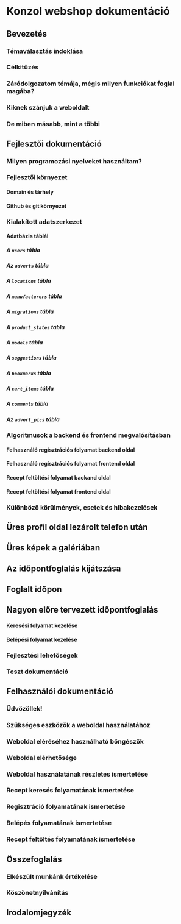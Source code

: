 # Konzol webshop dokumentáció
## Bevezetés
### Témaválasztás indoklása
### Célkitűzés
### Záródolgozatom témája, mégis milyen funkciókat foglal magába?
### Kiknek szánjuk a weboldalt
### De miben másabb, mint a többi
## Fejlesztői dokumentáció
### Milyen programozási nyelveket használtam?
### Fejlesztői környezet
#### Domain és tárhely
#### Github és git környezet
### Kialakított adatszerkezet
#### Adatbázis táblái
##### A `users` tábla
##### Az `adverts` tábla
##### A `locations` tábla
##### A `manufacturers` tábla
##### A `migrations` tábla
##### A `product_states` tábla
##### A `models` tábla
##### A `suggestions` tábla
##### A `bookmarks` tábla
##### A `cart_items` tábla
##### A `comments` tábla
##### Az `advert_pics` tábla
### Algoritmusok a backend és frontend megvalósításban
#### Felhasználó regisztrációs folyamat backend oldal
#### Felhasználó regisztrációs folyamat frontend oldal
#### Recept feltöltési folyamat backand oldal
#### Recept feltöltési folyamat frontend oldal
### Különböző körülmények, esetek és hibakezelések
## Üres profil oldal lezárolt telefon után
## Üres képek a galériában
## Az időpontfoglalás kijátszása
## Foglalt időpon
## Nagyon előre tervezett időpontfoglalás
#### Keresési folyamat kezelése
#### Belépési folyamat kezelése
### Fejlesztési lehetőségek
### Teszt dokumentáció
## Felhasználói dokumentáció
### Üdvözöllek!
### Szükséges eszközök a weboldal használatához
### Weboldal eléréséhez használható böngészők
### Weboldal elérhetősége
### Weboldal használatának részletes ismertetése
### Recept keresés folyamatának ismertetése
### Regisztráció folyamatának ismertetése
### Belépés folyamatának ismertetése
### Recept feltöltés folyamatának ismertetése
## Összefoglalás
### Elkészült munkánk értékelése
### Köszönetnyilvánítás
## Irodalomjegyzék